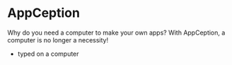 # AppCeption
Why do you need a computer to make your own apps? With AppCeption, a computer is no longer a necessity!
* typed on a computer
